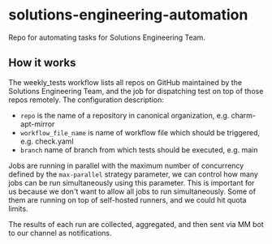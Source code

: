 # solutions-engineering-automation
Repo for automating tasks for Solutions Engineering Team.


## How it works

The weekly_tests workflow lists all repos on GitHub maintained by the Solutions Engineering Team, and the job for dispatching test on top of those repos remotely.
The configuration description:
 - `repo` is the name of a repository in canonical organization, e.g. charm-apt-mirror
 - `workflow_file_name` is name of workflow file which should be triggered, e.g. check.yaml
 - `branch` name of branch from which tests should be executed, e.g. main

Jobs are running in parallel with the maximum number of concurrency defined by the `max-parallel` strategy parameter,
we can control how many jobs can be run simultaneously using this parameter.
This is important for us because we don't want to allow all jobs to run simultaneously. Some of them are
running on top of self-hosted runners, and we could hit quota limits.

The results of each run are collected, aggregated, and then sent via MM bot to our channel as notifications.
